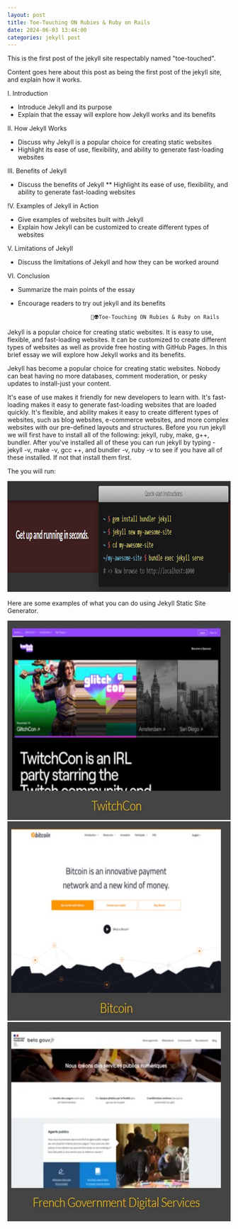 ```yaml
---
layout: post
title: Toe-Touching ON Rubies & Ruby on Rails
date: 2024-06-03 13:44:00
categories: jekyll post  
---
```


This is the first post of the jekyll site respectably named "toe-touched". 

Content goes here about this post as being the first post of the jekyll site, and explain how it works. 

I. Introduction    
* Introduce Jekyll and its purpose  
* Explain that the essay will explore how Jekyll works and its benefits 

II. How Jekyll Works 
* Discuss why Jekyll is a popular choice for creating static websites 
* Highlight its ease of use, flexibility, and ability to generate fast-loading websites

III. Benefits of Jekyll 
* Discuss the benefits of Jekyll 
** Highlight its ease of use, flexibility, and ability to generate fast-loading websites 

!V. Examples of Jekyll in Action 
* Give examples of websites built with Jekyll  
* Explain how Jekyll can be customized to create different types of websites 

V. Limitations of Jekyll 
* Discuss the limitations of Jekyll and how they can be worked around                                          

VI. Conclusion 
* Summarize the main points of the essay 
* Encourage readers to try out jekyll and its benefits


                             🗿👽Toe-Touching ON Rubies & Ruby on Rails 


Jekyll is a popular choice for creating static websites. It is easy to use, flexible, and fast-loading websites. It can be customized to create different types of websites as well as provide free hosting with GitHub Pages. In this brief essay we will explore how Jekyll works and its benefits.

Jekyll has become a popular choice for creating static websites. Nobody can beat having no more databases, comment moderation, or pesky updates to install-just your content.  

It's ease of use makes it friendly for new developers to learn with. It's fast-loading makes it easy to generate fast-loading websites that are loaded quickly. It's flexible, and ability makes it easy to create different types of websites, such as blog websites, e-commerce websites, and more complex websites with our pre-defined layouts and structures. 
Before you run jekyll we will first have to install all of the following: jekyll, ruby, make, g++, bundler.  After you've installed all of these you can run jekyll by typing - jekyll -v, make -v, gcc ++, and bundler -v, ruby -v to see if you have all of these installed.  If not that install them first.

The you will run: 

<img src="/assets/jekyll.jpg" width="650" height="250" alt="jekyllStart.png">


Here are some examples of what you can do using Jekyll Static Site Generator.

<img src="/assets/jekyllTwitch.jpg" width="650" height="450" alt="jekyllExamples.png">

<img src="/assets/jekyllBitcoin.jpg" width="650" height="450" alt="jekyllExamples.png">

<img src="/assets/jekyllFrench.jpg" width="650" height="450" alt="jekyllExamples.png">